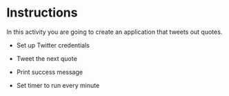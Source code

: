 # Instructions

In this activity you are going to create an application that tweets out quotes.

* Set up Twitter credentials

* Tweet the next quote

* Print success message

* Set timer to run every minute
